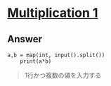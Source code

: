 # [Multiplication 1](https://atcoder.jp/contests/abc169/tasks/abc169_a)

## Answer
    a,b = map(int, input().split())
        print(a*b)
> 1行かつ複数の値を入力する
